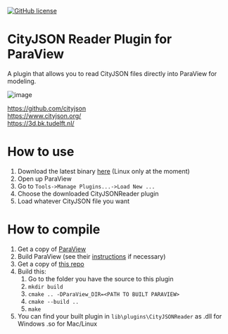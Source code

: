 [![GitHub license](https://img.shields.io/github/license/mdjong1/CityJSON-Reader-ParaView)](https://github.com/mdjong1/CityJSON-Reader-ParaView/blob/master/LICENSE)

# CityJSON Reader Plugin for ParaView
A plugin that allows you to read CityJSON files directly into ParaView for modeling.

![image](https://user-images.githubusercontent.com/4410453/110961288-e904e800-834f-11eb-8e09-e7fb65857524.png)

https://github.com/cityjson  
https://www.cityjson.org/  
https://3d.bk.tudelft.nl/


# How to use

1. Download the latest binary [here](https://github.com/mdjong1/CityJSON-Reader-ParaView/releases) (Linux only at the moment)
2. Open up ParaView
3. Go to `Tools->Manage Plugins...->Load New ...`
4. Choose the downloaded CityJSONReader plugin
5. Load whatever CityJSON file you want

# How to compile

1. Get a copy of [ParaView](https://gitlab.kitware.com/paraview/paraview)
2. Build ParaView (see their [instructions](https://www.paraview.org/Wiki/ParaView:Build_And_Install) if necessary)
3. Get a copy of [this repo](https://github.com/mdjong1/CityJSON-Reader-ParaView)
4. Build this:
    1. Go to the folder you have the source to this plugin
    2. `mkdir build`
    3. `cmake .. -DParaView_DIR=<PATH TO BUILT PARAVIEW>`
    4. `cmake --build ..`
    5. `make`
5. You can find your built plugin in `lib\plugins\CityJSONReader` as .dll for Windows .so for Mac/Linux


